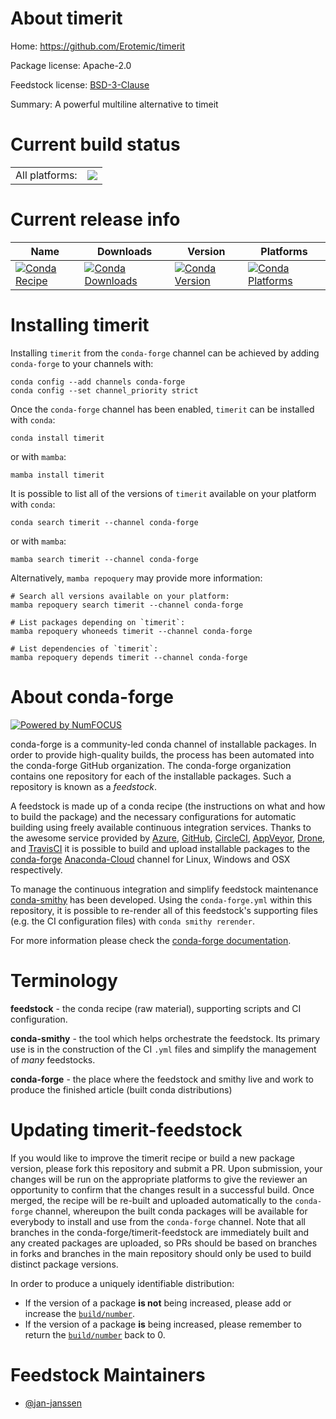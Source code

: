 About timerit
=============

Home: https://github.com/Erotemic/timerit

Package license: Apache-2.0

Feedstock license: [BSD-3-Clause](https://github.com/conda-forge/timerit-feedstock/blob/main/LICENSE.txt)

Summary: A powerful multiline alternative to timeit

Current build status
====================


<table><tr><td>All platforms:</td>
    <td>
      <a href="https://dev.azure.com/conda-forge/feedstock-builds/_build/latest?definitionId=18565&branchName=main">
        <img src="https://dev.azure.com/conda-forge/feedstock-builds/_apis/build/status/timerit-feedstock?branchName=main">
      </a>
    </td>
  </tr>
</table>

Current release info
====================

| Name | Downloads | Version | Platforms |
| --- | --- | --- | --- |
| [![Conda Recipe](https://img.shields.io/badge/recipe-timerit-green.svg)](https://anaconda.org/conda-forge/timerit) | [![Conda Downloads](https://img.shields.io/conda/dn/conda-forge/timerit.svg)](https://anaconda.org/conda-forge/timerit) | [![Conda Version](https://img.shields.io/conda/vn/conda-forge/timerit.svg)](https://anaconda.org/conda-forge/timerit) | [![Conda Platforms](https://img.shields.io/conda/pn/conda-forge/timerit.svg)](https://anaconda.org/conda-forge/timerit) |

Installing timerit
==================

Installing `timerit` from the `conda-forge` channel can be achieved by adding `conda-forge` to your channels with:

```
conda config --add channels conda-forge
conda config --set channel_priority strict
```

Once the `conda-forge` channel has been enabled, `timerit` can be installed with `conda`:

```
conda install timerit
```

or with `mamba`:

```
mamba install timerit
```

It is possible to list all of the versions of `timerit` available on your platform with `conda`:

```
conda search timerit --channel conda-forge
```

or with `mamba`:

```
mamba search timerit --channel conda-forge
```

Alternatively, `mamba repoquery` may provide more information:

```
# Search all versions available on your platform:
mamba repoquery search timerit --channel conda-forge

# List packages depending on `timerit`:
mamba repoquery whoneeds timerit --channel conda-forge

# List dependencies of `timerit`:
mamba repoquery depends timerit --channel conda-forge
```


About conda-forge
=================

[![Powered by
NumFOCUS](https://img.shields.io/badge/powered%20by-NumFOCUS-orange.svg?style=flat&colorA=E1523D&colorB=007D8A)](https://numfocus.org)

conda-forge is a community-led conda channel of installable packages.
In order to provide high-quality builds, the process has been automated into the
conda-forge GitHub organization. The conda-forge organization contains one repository
for each of the installable packages. Such a repository is known as a *feedstock*.

A feedstock is made up of a conda recipe (the instructions on what and how to build
the package) and the necessary configurations for automatic building using freely
available continuous integration services. Thanks to the awesome service provided by
[Azure](https://azure.microsoft.com/en-us/services/devops/), [GitHub](https://github.com/),
[CircleCI](https://circleci.com/), [AppVeyor](https://www.appveyor.com/),
[Drone](https://cloud.drone.io/welcome), and [TravisCI](https://travis-ci.com/)
it is possible to build and upload installable packages to the
[conda-forge](https://anaconda.org/conda-forge) [Anaconda-Cloud](https://anaconda.org/)
channel for Linux, Windows and OSX respectively.

To manage the continuous integration and simplify feedstock maintenance
[conda-smithy](https://github.com/conda-forge/conda-smithy) has been developed.
Using the ``conda-forge.yml`` within this repository, it is possible to re-render all of
this feedstock's supporting files (e.g. the CI configuration files) with ``conda smithy rerender``.

For more information please check the [conda-forge documentation](https://conda-forge.org/docs/).

Terminology
===========

**feedstock** - the conda recipe (raw material), supporting scripts and CI configuration.

**conda-smithy** - the tool which helps orchestrate the feedstock.
                   Its primary use is in the construction of the CI ``.yml`` files
                   and simplify the management of *many* feedstocks.

**conda-forge** - the place where the feedstock and smithy live and work to
                  produce the finished article (built conda distributions)


Updating timerit-feedstock
==========================

If you would like to improve the timerit recipe or build a new
package version, please fork this repository and submit a PR. Upon submission,
your changes will be run on the appropriate platforms to give the reviewer an
opportunity to confirm that the changes result in a successful build. Once
merged, the recipe will be re-built and uploaded automatically to the
`conda-forge` channel, whereupon the built conda packages will be available for
everybody to install and use from the `conda-forge` channel.
Note that all branches in the conda-forge/timerit-feedstock are
immediately built and any created packages are uploaded, so PRs should be based
on branches in forks and branches in the main repository should only be used to
build distinct package versions.

In order to produce a uniquely identifiable distribution:
 * If the version of a package **is not** being increased, please add or increase
   the [``build/number``](https://docs.conda.io/projects/conda-build/en/latest/resources/define-metadata.html#build-number-and-string).
 * If the version of a package **is** being increased, please remember to return
   the [``build/number``](https://docs.conda.io/projects/conda-build/en/latest/resources/define-metadata.html#build-number-and-string)
   back to 0.

Feedstock Maintainers
=====================

* [@jan-janssen](https://github.com/jan-janssen/)

